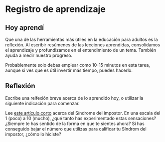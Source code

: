 ﻿# Registro de aprendizaje

## Hoy aprendí

Que una de las herramientas más útiles en la educación para adultos es la reflexión. Al escribir resúmenes de las lecciones aprendidas, consolidamos el aprendizaje y profundizamos en el entendimiento de un tema. También ayuda a medir nuestro progreso.

Probablemente solo debas emplear como 10-15 minutos en esta tarea, aunque si ves que es útil invertir más tiempo, puedes hacerlo.

## Reflexión

Escribe una relfexión breve acerca de lo aprendido hoy, o utilizar la siguiente indicación para comenzar.

Lee [este artículo corto](https://asana.com/es/resources/impostor-syndrome) acerca del Síndrome del impostor. En una escala del 1 (poco) a 10 (mucho), ¿qué tanto has experimentado estas sensaciones? ¿Siempre te has sentido de la forma en que te sientes ahora? Si has conseguido bajar el número que utilizas para calificar tu Síndrom del impostor, ¿cómo lo hiciste?
